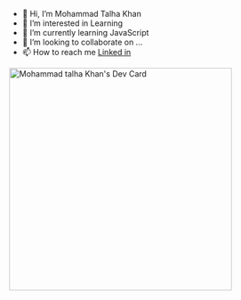 - 👋 Hi, I’m Mohammad Talha Khan
- 👀 I’m interested in Learning
- 🌱 I’m currently learning JavaScript
- 💞️ I’m looking to collaborate on ...
- 📫 How to reach me [Linked in](https://www.linkedin.com/in/mohammad-talha-khan/)

<!---
mTalhaKhan154/mTalhaKhan154 is a ✨ special ✨ repository because its `README.md` (this file) appears on your GitHub profile.
You can click the Preview link to take a look at your changes.
--->
<a href="https://app.daily.dev/Mohammadtalhakhan" target="_blank" ><img src="https://api.daily.dev/devcards/370c343882424ef3999c51c2daa39ad2.png?r=lfd" width="400" alt="Mohammad talha Khan's Dev Card"/></a>
